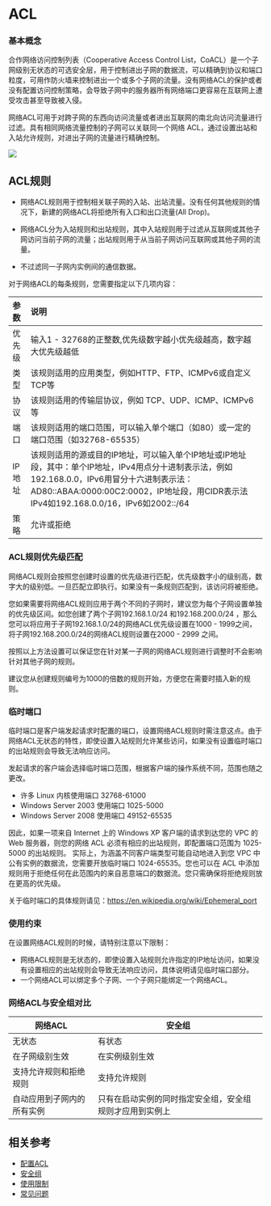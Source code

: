 # **ACL**

### **基本概念**

合作网络访问控制列表（Cooperative Access Control List，CoACL）是一个子网级别无状态的可选安全层，用于控制进出子网的数据流，可以精确到协议和端口粒度，可用作防火墙来控制进出一个或多个子网的流量。没有网络ACL的保护或者没有配置访问控制策略，会导致子网中的服务器所有网络端口更容易在互联网上遭受攻击甚至导致被入侵。

网络ACL可用于对跨子网的东西向访问流量或者进出互联网的南北向访问流量进行过滤。具有相同网络流量控制的子网可以关联同一个网络 ACL，通过设置出站和入站允许规则，对进出子网的流量进行精确控制。

![](/image/Networking/Virtual-Private-Cloud/Network-ACL-Basic.jpg)



## **ACL规则**

- 网络ACL规则用于控制相关联子网的入站、出站流量。没有任何其他规则的情况下，新建的网络ACL将拒绝所有入口和出口流量(All Drop)。

- 网络ACL分为入站规则和出站规则，其中入站规则用于过滤从互联网或其他子网访问当前子网的流量；出站规则用于从当前子网访问互联网或其他子网的流量。

- 不过滤同一子网内实例间的通信数据。

对于网络ACL的每条规则，您需要指定以下几项内容：

| 参数| 说明                                                      |
|:------ |:------------------------------------------------------------ |
| 优先级 | 输入1 - 32768的正整数,优先级数字越小优先级越高，数字越大优先级越低 |
| 类型   | 该规则适用的应用类型，例如HTTP、FTP、ICMPv6或自定义TCP等             |
| 协议   | 该规则适用的传输层协议，例如 TCP、UDP、ICMP、ICMPv6等             |
| 端口   | 该规则适用的端口范围，可以输入单个端口（如80）或一定的端口范围（如32768-65535） |
| IP地址 | 该规则适用的源或目的IP地址，可以输入单个IP地址或IP地址段，其中：单个IP地址，IPv4用点分十进制表示法，例如192.168.0.0，IPv6用冒分十六进制表示法：AD80::ABAA:0000:00C2:0002，IP地址段，用CIDR表示法IPv4如192.168.0.0/16，IPv6如2002::/64 |
| 策略   | 允许或拒绝                                                   |



### **ACL规则优先级匹配**

网络ACL规则会按照您创建时设置的优先级进行匹配，优先级数字小的级别高，数字大的级别低。一旦匹配立即执行。如果没有一条规则匹配到，该访问将被拒绝。

您如果需要将网络ACL规则应用于两个不同的子网时，建议您为每个子网设置单独的优先级区间。如您创建了两个子网192.168.1.0/24 和192.168.200.0/24 ，那么您可以将应用于子网192.168.1.0/24的网络ACL优先级设置在1000 - 1999之间，将子网192.168.200.0/24的网络ACL规则设置在2000 - 2999 之间。

按照以上方法设置可以保证您在针对某一子网的网络ACL规则进行调整时不会影响针对其他子网的规则。

建议您从创建规则编号为1000的倍数的规则开始，方便您在需要时插入新的规则。



### **临时端口**

临时端口是客户端发起请求时配置的端口，设置网络ACL规则时需注意这点。由于网络ACL无状态的特性，即使设置入站规则允许某些访问，如果没有设置临时端口的出站规则会导致无法响应访问。

发起请求的客户端会选择临时端口范围，根据客户端的操作系统不同，范围也随之更改。

- 许多 Linux 内核使用端口 32768-61000
- Windows Server 2003 使用端口 1025-5000
- Windows Server 2008 使用端口 49152-65535

因此，如果一项来自 Internet 上的 Windows XP 客户端的请求到达您的 VPC 的 Web 服务器，则您的网络 ACL 必须有相应的出站规则，即配置端口范围为 1025-5000 的出站规则。 实际上，为涵盖不同客户端类型可能自动地进入到您 VPC 中公有实例的数据流，您需要开放临时端口 1024-65535。您也可以在 ACL 中添加规则用于拒绝任何在此范围内的来自恶意端口的数据流。您只需确保将拒绝规则放在更高的优先级。

关于临时端口的具体规则请见：<https://en.wikipedia.org/wiki/Ephemeral_port>



### **使用约束**

在设置网络ACL规则的时候，请特别注意以下限制：

* 网络ACL规则是无状态的，即使设置入站规则允许指定的IP地址访问，如果没有设置相应的出站规则会导致无法响应访问，具体说明请见临时端口部分。
* 一个网络ACL可以绑定多个子网、一个子网只能绑定一个网络ACL。



### **网络ACL与安全组对比**

| 网络ACL                    | 安全组                                                   |
| -------------------------- | -------------------------------------------------------- |
| 无状态                     | 有状态                                                   |
| 在子网级别生效             | 在实例级别生效                                           |
| 支持允许规则和拒绝规则     | 支持允许规则                                             |
| 自动应用到子网内的所有实例 | 只有在启动实例的同时指定安全组，安全组规则才应用到实例上 |


## 相关参考

- [配置ACL](../../Operation-Guide/Network-ACL-Configuration.md)
- [安全组](Security-Group-Features.md)
- [使用限制](../Restrictions.md)
- [常见问题](../../FAQ/FAQ.md)
 

